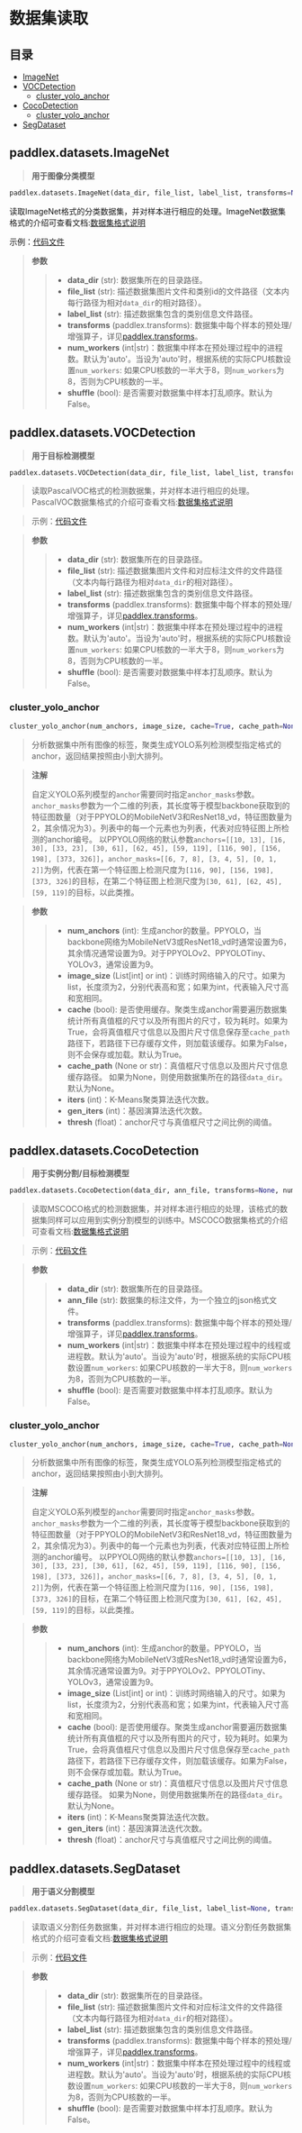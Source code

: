 # 数据集读取

## 目录

* [ImageNet](#1)
* [VOCDetection](#2)
  * [cluster_yolo_anchor](#21)
* [CocoDetection](#3)
  * [cluster_yolo_anchor](#31)
* [SegDataset](#4)

## <h2 id="1">paddlex.datasets.ImageNet</h2>
> **用于图像分类模型**  
```python
paddlex.datasets.ImageNet(data_dir, file_list, label_list, transforms=None, num_workers='auto', shuffle=False)
```
读取ImageNet格式的分类数据集，并对样本进行相应的处理。ImageNet数据集格式的介绍可查看文档:[数据集格式说明](../data/format/classification.md)  

示例：[代码文件](https://github.com/PaddlePaddle/PaddleX/blob/develop/dygraph/tutorials/train/image_classification/mobilenetv3_small.py)

> **参数**
>
> > * **data_dir** (str): 数据集所在的目录路径。  
> > * **file_list** (str): 描述数据集图片文件和类别id的文件路径（文本内每行路径为相对`data_dir`的相对路径）。  
> > * **label_list** (str): 描述数据集包含的类别信息文件路径。  
> > * **transforms** (paddlex.transforms): 数据集中每个样本的预处理/增强算子，详见[paddlex.transforms](./transforms/transforms.md)。  
> > * **num_workers** (int|str)：数据集中样本在预处理过程中的进程数。默认为'auto'。当设为'auto'时，根据系统的实际CPU核数设置`num_workers`: 如果CPU核数的一半大于8，则`num_workers`为8，否则为CPU核数的一半。  
> > * **shuffle** (bool): 是否需要对数据集中样本打乱顺序。默认为False。  

## <h2 id="2">paddlex.datasets.VOCDetection</h2>
> **用于目标检测模型**  
```python
paddlex.datasets.VOCDetection(data_dir, file_list, label_list, transforms=None, num_workers='auto', shuffle=False)
```

> 读取PascalVOC格式的检测数据集，并对样本进行相应的处理。PascalVOC数据集格式的介绍可查看文档:[数据集格式说明](../data/format/detection.md)  

> 示例：[代码文件](https://github.com/PaddlePaddle/PaddleX/blob/develop/dygraph/tutorials/train/object_detection/yolov3_darknet53.py)

> **参数**
>
> > * **data_dir** (str): 数据集所在的目录路径。  
> > * **file_list** (str): 描述数据集图片文件和对应标注文件的文件路径（文本内每行路径为相对`data_dir`的相对路径）。
> > * **label_list** (str): 描述数据集包含的类别信息文件路径。  
> > * **transforms** (paddlex.transforms): 数据集中每个样本的预处理/增强算子，详见[paddlex.transforms](./transforms/transforms.md)。  
> > * **num_workers** (int|str)：数据集中样本在预处理过程中的进程数。默认为'auto'。当设为'auto'时，根据系统的实际CPU核数设置`num_workers`: 如果CPU核数的一半大于8，则`num_workers`为8，否则为CPU核数的一半。
> > * **shuffle** (bool): 是否需要对数据集中样本打乱顺序。默认为False。

### <h3 id="21">cluster_yolo_anchor</h3>

```python
cluster_yolo_anchor(num_anchors, image_size, cache=True, cache_path=None, iters=300, gen_iters=1000, thresh=.25)
```

> 分析数据集中所有图像的标签，聚类生成YOLO系列检测模型指定格式的anchor，返回结果按照由小到大排列。

> **注解**
>
> 自定义YOLO系列模型的`anchor`需要同时指定`anchor_masks`参数。`anchor_masks`参数为一个二维的列表，其长度等于模型backbone获取到的特征图数量（对于PPYOLO的MobileNetV3和ResNet18_vd，特征图数量为2，其余情况为3）。列表中的每一个元素也为列表，代表对应特征图上所检测的anchor编号。
> 以PPYOLO网络的默认参数`anchors=[[10, 13], [16, 30], [33, 23], [30, 61], [62, 45], [59, 119], [116, 90], [156, 198], [373, 326]]`，`anchor_masks=[[6, 7, 8], [3, 4, 5], [0, 1, 2]]`为例，代表在第一个特征图上检测尺度为`[116, 90], [156, 198], [373, 326]`的目标，在第二个特征图上检测尺度为`[30, 61], [62, 45], [59, 119]`的目标，以此类推。

> **参数**
>
> > * **num_anchors** (int): 生成anchor的数量。PPYOLO，当backbone网络为MobileNetV3或ResNet18_vd时通常设置为6，其余情况通常设置为9。对于PPYOLOv2、PPYOLOTiny、YOLOv3，通常设置为9。
> > * **image_size** (List[int] or int)：训练时网络输入的尺寸。如果为list，长度须为2，分别代表高和宽；如果为int，代表输入尺寸高和宽相同。
> > * **cache** (bool): 是否使用缓存。聚类生成anchor需要遍历数据集统计所有真值框的尺寸以及所有图片的尺寸，较为耗时。如果为True，会将真值框尺寸信息以及图片尺寸信息保存至`cache_path`路径下，若路径下已存缓存文件，则加载该缓存。如果为False，则不会保存或加载。默认为True。
> > * **cache_path** (None or str)：真值框尺寸信息以及图片尺寸信息缓存路径。 如果为None，则使用数据集所在的路径`data_dir`。默认为None。
> > * **iters** (int)：K-Means聚类算法迭代次数。
> > * **gen_iters** (int)：基因演算法迭代次数。
> > * **thresh** (float)：anchor尺寸与真值框尺寸之间比例的阈值。

## <h2 id="3">paddlex.datasets.CocoDetection</h2>
> **用于实例分割/目标检测模型**  
```python
paddlex.datasets.CocoDetection(data_dir, ann_file, transforms=None, num_workers='auto', shuffle=False)
```

> 读取MSCOCO格式的检测数据集，并对样本进行相应的处理，该格式的数据集同样可以应用到实例分割模型的训练中。MSCOCO数据集格式的介绍可查看文档:[数据集格式说明](../data/format/instance_segmentation.md)  

> 示例：[代码文件](https://github.com/PaddlePaddle/PaddleX/blob/develop/dygraph/tutorials/train/instance_segmentation/mask_rcnn_r50_fpn.py)

> **参数**
>
> > * **data_dir** (str): 数据集所在的目录路径。  
> > * **ann_file** (str): 数据集的标注文件，为一个独立的json格式文件。
> > * **transforms** (paddlex.transforms): 数据集中每个样本的预处理/增强算子，详见[paddlex.transforms](./transforms/transforms.md)。
> > * **num_workers** (int|str)：数据集中样本在预处理过程中的线程或进程数。默认为'auto'。当设为'auto'时，根据系统的实际CPU核数设置`num_workers`: 如果CPU核数的一半大于8，则`num_workers`为8，否则为CPU核数的一半。  
> > * **shuffle** (bool): 是否需要对数据集中样本打乱顺序。默认为False。

### <h3 id="31">cluster_yolo_anchor</h3>

```python
cluster_yolo_anchor(num_anchors, image_size, cache=True, cache_path=None, iters=300, gen_iters=1000, thresh=.25)
```

> 分析数据集中所有图像的标签，聚类生成YOLO系列检测模型指定格式的anchor，返回结果按照由小到大排列。

> **注解**
>
> 自定义YOLO系列模型的`anchor`需要同时指定`anchor_masks`参数。`anchor_masks`参数为一个二维的列表，其长度等于模型backbone获取到的特征图数量（对于PPYOLO的MobileNetV3和ResNet18_vd，特征图数量为2，其余情况为3）。列表中的每一个元素也为列表，代表对应特征图上所检测的anchor编号。
> 以PPYOLO网络的默认参数`anchors=[[10, 13], [16, 30], [33, 23], [30, 61], [62, 45], [59, 119], [116, 90], [156, 198], [373, 326]]`，`anchor_masks=[[6, 7, 8], [3, 4, 5], [0, 1, 2]]`为例，代表在第一个特征图上检测尺度为`[116, 90], [156, 198], [373, 326]`的目标，在第二个特征图上检测尺度为`[30, 61], [62, 45], [59, 119]`的目标，以此类推。

> **参数**
>
> > * **num_anchors** (int): 生成anchor的数量。PPYOLO，当backbone网络为MobileNetV3或ResNet18_vd时通常设置为6，其余情况通常设置为9。对于PPYOLOv2、PPYOLOTiny、YOLOv3，通常设置为9。
> > * **image_size** (List[int] or int)：训练时网络输入的尺寸。如果为list，长度须为2，分别代表高和宽；如果为int，代表输入尺寸高和宽相同。
> > * **cache** (bool): 是否使用缓存。聚类生成anchor需要遍历数据集统计所有真值框的尺寸以及所有图片的尺寸，较为耗时。如果为True，会将真值框尺寸信息以及图片尺寸信息保存至`cache_path`路径下，若路径下已存缓存文件，则加载该缓存。如果为False，则不会保存或加载。默认为True。
> > * **cache_path** (None or str)：真值框尺寸信息以及图片尺寸信息缓存路径。 如果为None，则使用数据集所在的路径`data_dir`。默认为None。
> > * **iters** (int)：K-Means聚类算法迭代次数。
> > * **gen_iters** (int)：基因演算法迭代次数。
> > * **thresh** (float)：anchor尺寸与真值框尺寸之间比例的阈值。

## <h2 id="4">paddlex.datasets.SegDataset</h2>
> **用于语义分割模型**  
```python
paddlex.datasets.SegDataset(data_dir, file_list, label_list=None, transforms=None, num_workers='auto', shuffle=False)
```

> 读取语义分割任务数据集，并对样本进行相应的处理。语义分割任务数据集格式的介绍可查看文档:[数据集格式说明](../data/format/segmentation.md)  

> 示例：[代码文件](https://github.com/PaddlePaddle/PaddleX/blob/develop/dygraph/tutorials/train/semantic_segmentation/unet.py)

> **参数**
>
> > * **data_dir** (str): 数据集所在的目录路径。  
> > * **file_list** (str): 描述数据集图片文件和对应标注文件的文件路径（文本内每行路径为相对`data_dir`的相对路径）。
> > * **label_list** (str): 描述数据集包含的类别信息文件路径。  
> > * **transforms** (paddlex.transforms): 数据集中每个样本的预处理/增强算子，详见[paddlex.transforms](./transforms/seg_transforms.md)。  
> > * **num_workers** (int|str)：数据集中样本在预处理过程中的线程或进程数。默认为'auto'。当设为'auto'时，根据系统的实际CPU核数设置`num_workers`: 如果CPU核数的一半大于8，则`num_workers`为8，否则为CPU核数的一半。
> > * **shuffle** (bool): 是否需要对数据集中样本打乱顺序。默认为False。
